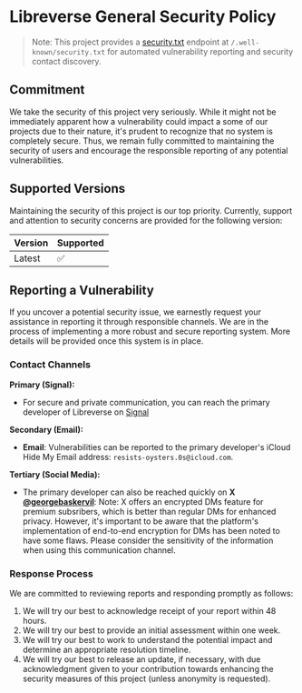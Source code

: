 # Libreverse General Security Policy

> Note: This project provides a [security.txt](https://securitytxt.org/) endpoint at `/.well-known/security.txt` for automated vulnerability reporting and security contact discovery.

## Commitment

We take the security of this project very seriously.
While it might not be immediately apparent how a vulnerability could impact a some of our projects due to their nature, it's prudent to recognize that no system is completely secure.
Thus, we remain fully committed to maintaining the security of users and encourage the responsible reporting of any potential vulnerabilities.

## Supported Versions

Maintaining the security of this project is our top priority. Currently, support and attention to security concerns are provided for the following version:

| Version | Supported          |
| ------- | ------------------ |
| Latest  | :white_check_mark: |

## Reporting a Vulnerability

If you uncover a potential security issue, we earnestly request your assistance in reporting it through responsible channels.
We are in the process of implementing a more robust and secure reporting system. More details will be provided once this system is in place.

### Contact Channels

**Primary (Signal):**

- For secure and private communication, you can reach the primary developer of Libreverse on [Signal](https://signal.me/#eu/Ui1-KTmlgnCbNj491iq3HSOJtrkY1aVHm4n0v97dvkGDbCqWsExOu66Fzg7-7iC9)

**Secondary (Email):**

- **Email**: Vulnerabilities can be reported to the primary developer's iCloud Hide My Email address: `resists-oysters.0s@icloud.com`.

**Tertiary (Social Media):**

- The primary developer can also be reached quickly on **X [@georgebaskervil](https://x.com/georgebaskervil)**:
  Note: X offers an encrypted DMs feature for premium subsribers, which is better than regular DMs for enhanced privacy.
  However, it's important to be aware that the platform's implementation of end-to-end encryption for DMs has been noted to have some flaws.
  Please consider the sensitivity of the information when using this communication channel.

### Response Process

We are committed to reviewing reports and responding promptly as follows:

1. We will try our best to acknowledge receipt of your report within 48 hours.
2. We will try our best to provide an initial assessment within one week.
3. We will try our best to work to understand the potential impact and determine an appropriate resolution timeline.
4. We will try our best to release an update, if necessary, with due acknowledgment given to your contribution towards enhancing the security measures of this project (unless anonymity is requested).
